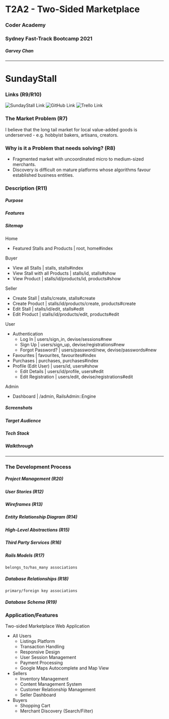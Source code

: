 # T2A2 - Two-Sided Marketplace

### Coder Academy
### Sydney Fast-Track Bootcamp 2021

##### Garvey Chan

<hr>

# SundayStall

### Links (R9/R10)

![SundayStall Link](https://sundaystall.herokuapp.com)
![GitHub Link](https://github.com/garveycodes/ca-t2a2-marketplace)
![Trello Link](https://)

### The Market Problem (R7)

I believe that the long tail market for local value-added goods is underserved - e.g. hobbyist bakers, artisans, creators.

### Why is it a Problem that needs solving? (R8)

- Fragmented market with uncoordinated micro to medium-sized merchants.
- Discovery is difficult on mature platforms whose algorithms favour established business entities.

### Description (R11)

##### Purpose


##### Features


##### Sitemap

Home
- Featured Stalls and Products | root, home#index

Buyer
- View all Stalls | stalls, stalls#index
- View Stall with all Products | stalls/id, stalls#show
- View Product | stalls/id/products/id, products#show

Seller
- Create Stall | stalls/create, stalls#create
- Create Product | stalls/id/products/create, products#create
- Edit Stall | stalls/id/edit, stalls#edit
- Edit Product | stalls/id/products/edit, products#edit

User
- Authentication
  - Log In | users/sign_in, devise/sessions#new
  - Sign Up | users/sign_up, devise/registrations#new
  - Forgot Password? | users/password/new, devise/passwords#new
- Favourites | favourites, favourites#index
- Purchases | purchases, purchases#index
- Profile (Edit User) | users/id, users#show
  - Edit Details | users/id/profile, users#edit
  - Edit Registration | users/edit, devise/registrations#edit

Admin
- Dashboard | /admin, RailsAdmin::Engine

<!-- - Merchant Insights -->
<!-- - Messaging -->

##### Screenshots


##### Target Audience


##### Tech Stack


##### Walkthrough

<hr>

### The Development Process

##### Project Management (R20)

##### User Stories (R12)

##### Wireframes (R13)

##### Entity Relationship Diagram (R14)

##### High-Level Abstractions (R15)

##### Third Party Services (R16)

##### Rails Models (R17)
`belongs_to/has_many associations`

##### Database Relationships (R18)
`primary/foreign key associations`

##### Database Schema (R19)



### Application/Features

Two-sided Marketplace Web Application

- All Users
  - Listings Platform
  - Transaction Handling
  - Responsive Design
  - User Session Management
  - Payment Processing
  - Google Maps Autocomplete and Map View
- Sellers
  - Inventory Management
  - Content Management System
  - Customer Relationship Management
  - Seller Dashboard
- Buyers
  - Shopping Cart
  - Merchant Discovery (Search/Filter)

